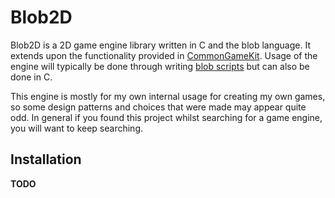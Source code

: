 Blob2D
======

Blob2D is a 2D game engine library written in C and the blob language. It extends upon the functionality provided in [CommonGameKit](https://github.com/ScrimpyCat/CommonGameKit). Usage of the engine will typically be done through writing [blob scripts](https://github.com/ScrimpyCat/CommonGameKit/blob/master/src/scripting/README.md) but can also be done in C.

This engine is mostly for my own internal usage for creating my own games, so some design patterns and choices that were made may appear quite odd. In general if you found this project whilst searching for a game engine, you will want to keep searching.


Installation
------------

__TODO__
